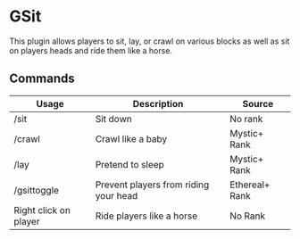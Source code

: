 # GSit

This plugin allows players to sit, lay, or crawl on various blocks as well as sit on players heads and ride them like a horse.

## Commands

| Usage | Description | Source |
| -- | -- | -- |
| /sit | Sit down | No rank
| /crawl | Crawl like a baby | Mystic+ Rank
| /lay | Pretend to sleep | Mystic+ Rank
| /gsittoggle | Prevent players from riding your head | Ethereal+ Rank
| Right click on player | Ride players like a horse | No Rank
